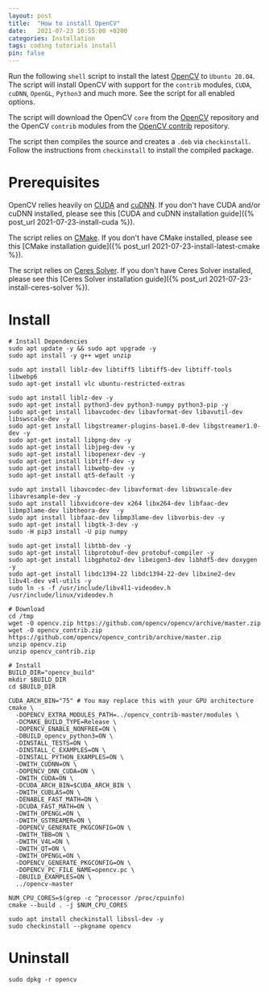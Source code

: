 ```yaml
---
layout: post
title:  "How to install OpenCV"
date:   2021-07-23 10:55:00 +0200
categories: Installation
tags: coding tutorials install
pin: false
---
```


Run the following `shell` script to install the latest [OpenCV](https://opencv.org/) to `Ubuntu 20.04`.
The script will install OpenCV with support for the `contrib` modules, `CUDA`, `cuDNN`, `OpenGL`, `Python3` and much more. See the script for all enabled options.

The script will download the OpenCV `core` from the [OpenCV](https://github.com/opencv/opencv) repository and the OpenCV `contrib` modules from the [OpenCV contrib](https://github.com/opencv/opencv_contrib) repository. 

The script then compiles the source and creates a `.deb` via `checkinstall`. Follow the instructions from `checkinstall` to install the compiled package.

# Prerequisites

OpenCV relies heavily on [CUDA](https://developer.nvidia.com/cuda-zone) and [cuDNN](https://developer.nvidia.com/cudnn).
If you don't have CUDA and/or cuDNN installed, please see this [CUDA and cuDNN installation guide]({% post_url 2021-07-23-install-cuda %}).

The script relies on [CMake](https://cmake.org/). If you don't have CMake installed, please see this [CMake installation guide]({% post_url 2021-07-23-install-latest-cmake %}).

The script relies on [Ceres Solver](http://ceres-solver.org/index.html). If you don't have Ceres Solver installed, please see this [Ceres Solver installation guide]({% post_url 2021-07-23-install-ceres-solver %}).

# Install
```shell
# Install Dependencies
sudo apt update -y && sudo apt upgrade -y
sudo apt install -y g++ wget unzip

sudo apt install liblz-dev libtiff5 libtiff5-dev libtiff-tools libwebp6
sudo apt-get install vlc ubuntu-restricted-extras

sudo apt install liblz-dev -y
sudo apt-get install python3-dev python3-numpy python3-pip -y
sudo apt-get install libavcodec-dev libavformat-dev libavutil-dev libswscale-dev -y
sudo apt-get install libgstreamer-plugins-base1.0-dev libgstreamer1.0-dev -y
sudo apt-get install libpng-dev -y
sudo apt-get install libjpeg-dev -y
sudo apt-get install libopenexr-dev -y
sudo apt-get install libtiff-dev -y
sudo apt-get install libwebp-dev -y
sudo apt-get install qt5-default -y

sudo apt install libavcodec-dev libavformat-dev libswscale-dev libavresample-dev -y
sudo apt install libxvidcore-dev x264 libx264-dev libfaac-dev libmp3lame-dev libtheora-dev  -y  
sudo apt install libfaac-dev libmp3lame-dev libvorbis-dev -y
sudo apt-get install libgtk-3-dev -y
sudo -H pip3 install -U pip numpy

sudo apt-get install libtbb-dev -y
sudo apt-get install libprotobuf-dev protobuf-compiler -y
sudo apt-get install libgphoto2-dev libeigen3-dev libhdf5-dev doxygen -y
sudo apt-get install libdc1394-22 libdc1394-22-dev libxine2-dev libv4l-dev v4l-utils -y
sudo ln -s -f /usr/include/libv4l1-videodev.h /usr/include/linux/videodev.h

# Download
cd /tmp
wget -O opencv.zip https://github.com/opencv/opencv/archive/master.zip
wget -O opencv_contrib.zip https://github.com/opencv/opencv_contrib/archive/master.zip
unzip opencv.zip
unzip opencv_contrib.zip

# Install
BUILD_DIR="opencv_build"
mkdir $BUILD_DIR
cd $BUILD_DIR

CUDA_ARCH_BIN="75" # You may replace this with your GPU architecture
cmake \
  -DOPENCV_EXTRA_MODULES_PATH=../opencv_contrib-master/modules \
  -DCMAKE_BUILD_TYPE=Release \
  -DOPENCV_ENABLE_NONFREE=ON \
  -DBUILD_opencv_python3=ON \
  -DINSTALL_TESTS=ON \
  -DINSTALL_C_EXAMPLES=ON \
  -DINSTALL_PYTHON_EXAMPLES=ON \
  -DWITH_CUDNN=ON \
  -DOPENCV_DNN_CUDA=ON \
  -DWITH_CUDA=ON \
  -DCUDA_ARCH_BIN=$CUDA_ARCH_BIN \
  -DWITH_CUBLAS=ON \
  -DENABLE_FAST_MATH=ON \
  -DCUDA_FAST_MATH=ON \
  -DWITH_OPENGL=ON \
  -DWITH_GSTREAMER=ON \
  -DOPENCV_GENERATE_PKGCONFIG=ON \
  -DWITH_TBB=ON \
  -DWITH_V4L=ON \
  -DWITH_QT=ON \
  -DWITH_OPENGL=ON \
  -DOPENCV_GENERATE_PKGCONFIG=ON \
  -DOPENCV_PC_FILE_NAME=opencv.pc \
  -DBUILD_EXAMPLES=ON \
  ../opencv-master

NUM_CPU_CORES=$(grep -c ^processor /proc/cpuinfo)
cmake --build . -j $NUM_CPU_CORES

sudo apt install checkinstall libssl-dev -y
sudo checkinstall --pkgname opencv
```

# Uninstall
```shell
sudo dpkg -r opencv
```
